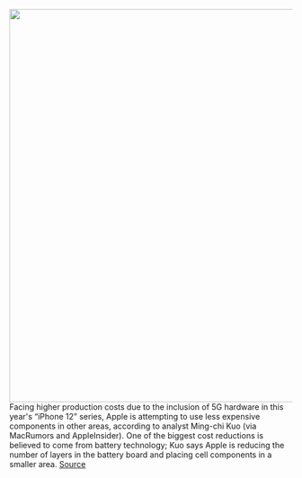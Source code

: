<img src='https://cdn.vox-cdn.com/thumbor/0dNUcGVO75a_WBoYfySLO8m73eI=/0x0:2040x1360/1200x800/filters:focal(857x517:1183x843)/cdn.vox-cdn.com/uploads/chorus_image/image/67271744/akrales_190914_3628_0074.0.jpg' width='700px' /><br/>
Facing higher production costs due to the inclusion of 5G hardware in this year's “iPhone 12” series, Apple is attempting to use less expensive components in other areas, according to analyst Ming-chi Kuo (via MacRumors and AppleInsider). One of the biggest cost reductions is believed to come from battery technology; Kuo says Apple is reducing the number of layers in the battery board and placing cell components in a smaller area.
<a href='https://www.theverge.com/2020/8/21/21394985/apple-iphone-12-battery-cost-5g-kuo'> Source <a/>